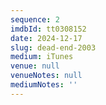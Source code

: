 ```yaml
---
sequence: 2
imdbId: tt0308152
date: 2024-12-17
slug: dead-end-2003
medium: iTunes
venue: null
venueNotes: null
mediumNotes: ''
---
```


